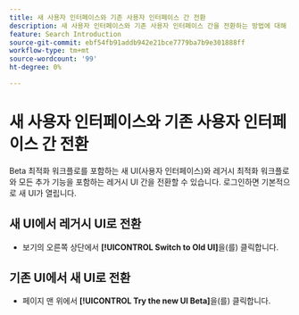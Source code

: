 ```yaml
---
title: 새 사용자 인터페이스와 기존 사용자 인터페이스 간 전환
description: 새 사용자 인터페이스와 기존 사용자 인터페이스 간을 전환하는 방법에 대해 알아봅니다.
feature: Search Introduction
source-git-commit: ebf54fb91addb942e21bce7779ba7b9e301888ff
workflow-type: tm+mt
source-wordcount: '99'
ht-degree: 0%

---
```


# 새 사용자 인터페이스와 기존 사용자 인터페이스 간 전환

<!-- default --> Beta 최적화 워크플로를 포함하는 새 UI(사용자 인터페이스)와 레거시 최적화 워크플로와 모든 추가 기능을 포함하는 레거시 UI 간을 전환할 수 있습니다. 로그인하면 기본적으로 새 UI가 열립니다.

## 새 UI에서 레거시 UI로 전환

* 보기의 오른쪽 상단에서 **[!UICONTROL Switch to Old UI]**&#x200B;을(를) 클릭합니다.

## 기존 UI에서 새 UI로 전환

* 페이지 맨 위에서 **[!UICONTROL Try the new UI Beta]**&#x200B;을(를) 클릭합니다.

<!--
>[!MORELIKETHIS]
>
>* [How the user interface is organized](user-interface.md)
-->
